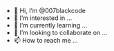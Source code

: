 - 👋 Hi, I’m @007blackcode
- 👀 I’m interested in ...
- 🌱 I’m currently learning ...
- 💞️ I’m looking to collaborate on ...
- 📫 How to reach me ...

<!---
007blackcode/007blackcode is a ✨ special ✨ repository because its `README.md` (this file) appears on your GitHub profile.
You can click the Preview link to take a look at your changes.
--->
